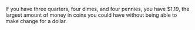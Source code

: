 If you have three quarters, four dimes, and four pennies, you have $1.19, the largest amount of money in coins you could have without being able to make change for a dollar.
